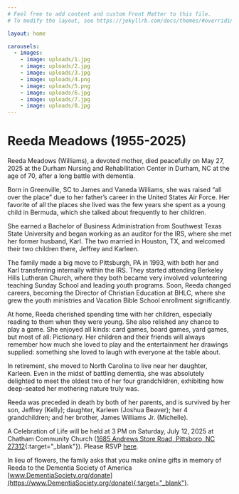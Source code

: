 ```yaml
---
# Feel free to add content and custom Front Matter to this file.
# To modify the layout, see https://jekyllrb.com/docs/themes/#overriding-theme-defaults

layout: home

carousels:
  - images:
    - image: uploads/1.jpg
    - image: uploads/2.jpg
    - image: uploads/3.jpg
    - image: uploads/4.png
    - image: uploads/5.png
    - image: uploads/6.jpg
    - image: uploads/7.jpg
    - image: uploads/8.jpg
---
```


# Reeda Meadows (1955-2025)

Reeda Meadows (Williams), a devoted mother, died peacefully on May 27, 2025
at the Durham Nursing and Rehabilitation Center in Durham, NC at the age of 70, after a long battle with dementia.

Born in Greenville, SC to James and Vaneda Williams, she was raised “all over the place”
due to her father’s career in the United States Air Force.
Her favorite of all the places she lived was the few years she spent as a young child in Bermuda,
which she talked about frequently to her children.

She earned a Bachelor of Business Administration from Southwest Texas State University
and began working as an auditor for the IRS, where she met her former husband, Karl.
The two married in Houston, TX, and welcomed their two children there, Jeffrey and Karleen.

The family made a big move to Pittsburgh, PA in 1993,
with both her and Karl transferring internally within the IRS.
They started attending Berkeley Hills Lutheran Church,
where they both became very involved volunteering teaching Sunday School and leading youth programs.
Soon, Reeda changed careers, becoming the Director of Christian Education at BHLC,
where she grew the youth ministries and Vacation Bible School enrollment significantly.

At home, Reeda cherished spending time with her children,
especially reading to them when they were young.
She also relished any chance to play a game.
She enjoyed all kinds: card games, board games, yard games, but most of all: Pictionary.
Her children and their friends will always remember how much she loved to play and
the entertainment her drawings supplied: something she loved to laugh with everyone at the table about.

In retirement, she moved to North Carolina to live near her daughter, Karleen.
Even in the midst of battling dementia, she was absolutely delighted to meet the oldest two of her four grandchildren,
exhibiting how deep-seated her mothering nature truly was.

Reeda was preceded in death by both of her parents,
and is survived by her son, Jeffrey (Kelly); daughter, Karleen (Joshua Beaver);
her 4 grandchildren; and her brother, James Williams Jr. (Michelle).

A Celebration of Life will be held at 3 PM on Saturday, July 12, 2025 at Chatham Community Church
([1685 Andrews Store Road, Pittsboro, NC 27312](https://maps.app.goo.gl/b1hhNpw4y3QrbpMo9){:target="_blank"}).
Please RSVP [here](https://docs.google.com/forms/d/1lSeXw_LK9qP9rRthCqTxYxwrshy06by9kbnkzCM13bs/edit).

In lieu of flowers, the family asks that you make online gifts in memory of Reeda to the Dementia Society of America
[www.DementiaSociety.org/donate](https://www.DementiaSociety.org/donate){:target="_blank"}.

